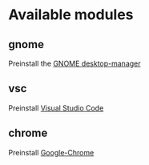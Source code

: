 # Available modules

## gnome
Preinstall the [GNOME desktop-manager](https://www.gnome.org/)

## vsc
Preinstall [Visual Studio Code](https://code.visualstudio.com/docs/setup/linux)

## chrome
Preinstall [Google-Chrome](https://www.google.com/chrome/)